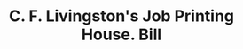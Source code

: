 ---
doi: 10.7916/D8J404M3
date_other: '1870'
date_other_textual: 1870-1879
form: printed ephemera
genre:
- Invoices
name:
- C. F. Livingston's Job Printing House
object_in_context_url: https://biggert.cul.columbia.edu/items/view/ave_biggert_00777
subject_hierarchical_geographic:
- Manchester, New Hampshire, United States
subject_name:
- C. F. Livingston's Job Printing House
title: C. F. Livingston's Job Printing House. Bill
sort_title: C. F. Livingston's Job Printing House. Bill
call_number: ave_biggert_00777
coordinates:
- 42.990833333333335,-71.46361111111112
pid: ave_biggert_00777
identifiers: ave_biggert_00777
thumbnail: https://derivativo-1.library.columbia.edu/iiif/2/ldpd:345353/full/!256,256/0/native.jpg
permalink: /biggert/ave_biggert_00777/
layout: iiif-image-page
---